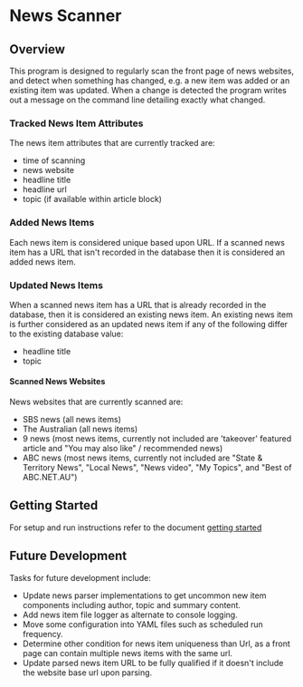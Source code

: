 # News Scanner

## Overview

This program is designed to regularly scan the front page of news websites, and detect when something has 
changed, e.g. a new item was added or an existing item was updated. When a change is detected the program writes out a 
message on the command line detailing exactly what changed.

### Tracked News Item Attributes

The news item attributes that are currently tracked are:
  - time of scanning
  - news website
  - headline title
  - headline url
  - topic (if available within article block)

### Added News Items

Each news item is considered unique based upon URL. 
If a scanned news item has a URL that isn't recorded in the database then it is considered an added news item.

### Updated News Items

When a scanned news item has a URL that is already recorded in the database, then it is considered an existing news item.
An existing news item is further considered as an updated news item if any of the following differ to the existing 
database value:
  - headline title
  - topic

#### Scanned News Websites

News websites that are currently scanned are:
  - SBS news (all news items)
  - The Australian (all news items)
  - 9 news (most news items, currently not included are 'takeover' featured article and "You may also like" / recommended news)
  - ABC news (most news items, currently not included are "State & Territory News", "Local News", "News video", 
  "My Topics", and "Best of ABC.NET.AU")

## Getting Started

For setup and run instructions refer to the document [getting started](./docs/getting_started.md)

## Future Development
Tasks for future development include:
  - Update news parser implementations to get uncommon new item components including author, topic and 
  summary content.
  - Add news item file logger as alternate to console logging.
  - Move some configuration into YAML files such as scheduled run frequency.
  - Determine other condition for news item uniqueness than Url, as a front page can contain multiple news items with 
  the same url.
  - Update parsed news item URL to be fully qualified if it doesn't include the website base url upon parsing. 
